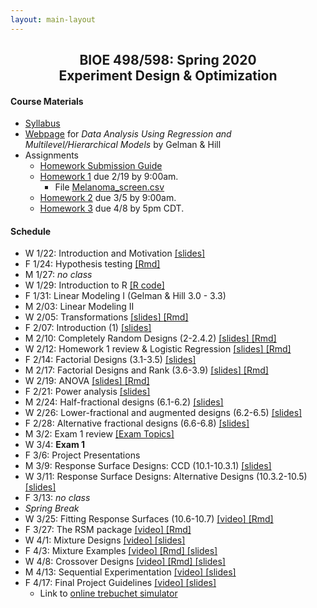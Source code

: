 ```yaml
---
layout: main-layout
---
```


<link href="style.css" rel="stylesheet">

<center>
<h2>BIOE 498/598: Spring 2020<br>
Experiment Design & Optimization</h2>
</center>

#### Course Materials
* [Syllabus](files/BIOE_498_Syllabus.pdf)
* [Webpage](http://www.stat.columbia.edu/~gelman/arm/) for *Data Analysis Using Regression and Multilevel/Hierarchical Models* by Gelman & Hill
* Assignments
  - [Homework Submission Guide](files/BIOE_498_Homework_Submission_Guide.pdf)
  - [Homework 1](files/Homework1.pdf) due 2/19 by 9:00am.
    - File [Melanoma_screen.csv](files/Melanoma_screen.csv)
  - [Homework 2](files/Homework2.pdf) due 3/5 by 9:00am.
  - [Homework 3](https://github.com/bioe498/bioe498pj.hw3) due 4/8 by 5pm CDT.

#### Schedule
* W 1/22: Introduction and Motivation [ [slides] ](files/Lecture01.pptx)
* F 1/24: Hypothesis testing [ [Rmd] ](files/Lecture02.Rmd)
* M 1/27: *no class*
* W 1/29: Introduction to R [ [R code] ](files/Intro_to_R.R)
* F 1/31: Linear Modeling I (Gelman & Hill 3.0 - 3.3)
* M 2/03: Linear Modeling II
* W 2/05: Transformations [ [slides] ](files/Transformations.pdf) [ [Rmd] ](files/Transformations.Rmd)
* F 2/07: Introduction (1) [ [slides] ](files/IntroDesign.pdf)
* M 2/10: Completely Random Designs (2-2.4.2) [ [slides] ](files/CRD.pdf) [ [Rmd] ](files/CRD.Rmd)
* W 2/12: Homework 1 review & Logistic Regression [ [slides] ](files/HomeworkReview.pdf) [ [Rmd] ](files/HomeworkReview.Rmd)
* F 2/14: Factorial Designs (3.1-3.5) [ [slides] ](files/FactorialDesigns.pdf)
* M 2/17: Factorial Designs and Rank (3.6-3.9) [ [slides] ](files/FactorialRank.pdf) [ [Rmd] ](files/FactorialRank.Rmd)
* W 2/19: ANOVA [ [slides] ](files/ANOVA.pdf) [ [Rmd] ](files/ANOVA.Rmd)
* F 2/21: Power analysis [ [slides] ](files/PowerAnalysis.pdf)
* M 2/24: Half-fractional designs (6.1-6.2) [ [slides] ](files/FractionalFactorial.pdf)
* W 2/26: Lower-fractional and augmented designs (6.2-6.5) [ [slides] ](files/LowerFractionalDesigns.pptx)
* F 2/28: Alternative fractional designs (6.6-6.8) [ [slides] ](files/AlternativeFractional.pptx)
* M 3/2: Exam 1 review [ [Exam Topics] ](files/Exam1Review.pdf)
* W 3/4: **Exam 1**
* F 3/6: Project Presentations
* M 3/9: Response Surface Designs: CCD (10.1-10.3.1) [ [slides] ](files/RSM_CCD.pdf)
* W 3/11: Response Surface Designs: Alternative Designs (10.3.2-10.5) [ [slides] ](files/RSM_BBD.pdf)
* F 3/13: *no class*
* <i>Spring Break</i>
* W 3/25: Fitting Response Surfaces (10.6-10.7) [ [video] ](https://youtu.be/4PtffjmESdw) [ [Rmd] ](files/FittingRSM.Rmd)
* F 3/27: The RSM package [ [video] ](https://youtu.be/i5fncIINMt8) [ [Rmd] ](files/RSMpackage.Rmd)
* W 4/1: Mixture Designs [ [video] ](https://youtu.be/GwvByZ0teW0) [ [slides] ](files/MixtureDesigns.pdf)
* F 4/3: Mixture Examples [ [video] ](https://youtu.be/RaOxBC8JNUY) [ [Rmd] ](files/MixtureExamples.Rmd) [ [slides] ](files/MixtureExamples.pdf)
* W 4/8: Crossover Designs [ [video] ](https://youtu.be/F-5KygfSBz4) [ [Rmd] ](files/CrossoverDesigns.Rmd) [ [slides] ](files/CrossoverDesigns.pdf)
* M 4/13: Sequential Experimentation [ [video] ](https://youtu.be/8Az0jjNZuDM) [ [slides] ](files/SequentialExperimentsIntro.pdf)
* F 4/17: Final Project Guidelines [ [video] ](https://youtu.be/b6h4DDqBwkE) [ [slides] ](files/FinalProject.pdf)
  - Link to [online trebuchet simulator](https://jensenlab.shinyapps.io/trebsim/)
